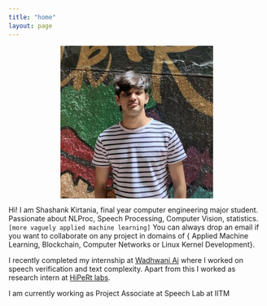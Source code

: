 ```yaml
---
title: "home"
layout: page
---
```

<img src="blogs/images/me.png"        
        alt="2023" 
        width="300" 
        height="300" 
        style="display: block; margin: 0 auto" />

Hi! I am Shashank Kirtania, final year computer engineering major student. Passionate about NLProc, Speech Processing, Computer Vision, statistics. `[more vaguely applied machine learning]`
You can always drop an email if you want to collaborate on any project in domains of { Applied Machine Learning, Blockchain, Computer Networks or Linux Kernel Development}.

I recently completed my internship at [Wadhwani Ai](https://www.wadhwaniai.org) where I worked on speech verification and text complexity. Apart from this I worked as research intern at [HiPeRt labs](https://hipert.unimore.it).

I am currently working as Project Associate at Speech Lab at IITM
